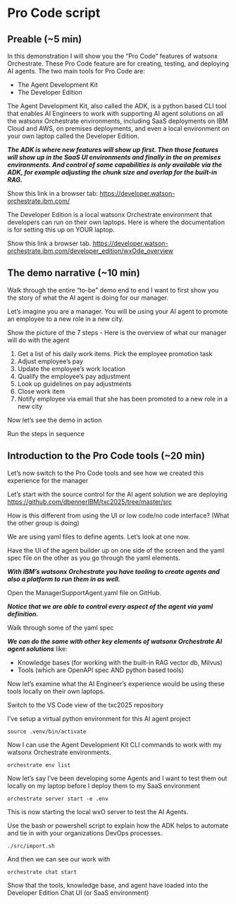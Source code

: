 # Pro Code script

## Preable (~5 min)

In this demonstration I will show you the “Pro Code” features of watsonx Orchestrate. These Pro Code feature are for creating, testing, and deploying AI agents. The two main tools for Pro Code are:

- The Agent Development Kit
- The Developer Edition

The Agent Development Kit, also called the ADK, is a python based CLI tool that enables AI Engineers to work with supporting AI agent solutions on all the watsonx Orchestrate environments, including SaaS deployments on IBM Cloud and AWS, on premises deployments, and even a local environment on your own laptop called the Developer Edition.

**_The ADK is where new features will show up first. Then those features will show up in the SaaS UI environments and finally in the on premises environments. And control of some capabilities is only available via the ADK, for example adjusting the chunk size and overlap for the built-in RAG._**

Show this link in a browser tab:
https://developer.watson-orchestrate.ibm.com/

The Developer Edition is a local watsonx Orchestrate environment that developers can run on their own laptops. Here is where the documentation is for setting this up on YOUR laptop.

Show this link a browser tab.
https://developer.watson-orchestrate.ibm.com/developer_edition/wxOde_overview

## The demo narrative (~10 min)

Walk through the entire “to-be” demo end to end
I want to first show you the story of what the AI agent is doing for our manager.

Let’s imagine you are a manager. You will be using your AI agent to promote an employee to a new role in a new city.

Show the picture of the 7 steps - Here is the overview of what our manager will do with the agent

1.  Get a list of his daily work items. Pick the employee promotion task
2.  Adjust employee’s pay
3.  Update the employee’s work location
4.  Qualify the employee’s pay adjustment
5.  Look up guidelines on pay adjustments
6.  Close work item
7.  Notify employee via email that she has been promoted to a new role in a new city

Now let’s see the demo in action

Run the steps in sequence

## Introduction to the Pro Code tools (~20 min)

Let’s now switch to the Pro Code tools and see how we created this experience for the manager

Let’s start with the source control for the AI agent solution we are deploying
https://github.com/dbennerIBM/txc2025/tree/master/src

How is this different from using the UI or low code/no code interface? (What the other group is doing)

We are using yaml files to define agents. Let’s look at one now.

Have the UI of the agent builder up on one side of the screen and the yaml spec file on the other as you go through the yaml elements.

**_With IBM’s watsonx Orchestrate you have tooling to create agents and also a platform to run them in as well._**

Open the ManagerSupportAgent.yaml file on GitHub.

**_Notice that we are able to control every aspect of the agent via yaml definition._**

Walk through some of the yaml spec

**_We can do the same with other key elements of watsonx Orchestrate AI agent solutions_** like:

- Knowledge bases (for working with the built-in RAG vector db, Milvus)
- Tools (which are OpenAPI spec AND python based tools)

Now let’s examine what the AI Engineer’s experience would be using these tools locally on their own laptops.

Switch to the VS Code view of the txc2025 repository

I’ve setup a virtual python environment for this AI agent project

```test
source .venv/bin/activate
```

Now I can use the Agent Development Kit CLI commands to work with my watsonx Orchestrate environments.

```text
orchestrate env list
```

Now let’s say I’ve been developing some Agents and I want to test them out locally on my laptop before I deploy them to my SaaS environment

```text
orchestrate server start -e .env
```

This is now starting the local wxO server to test the AI Agents.

Use the bash or powershell script to explain how the ADK helps to automate and tie in with your organizations DevOps processes.

```text
./src/import.sh
```

And then we can see our work with

```text
orchestrate chat start
```

Show that the tools, knowledge base, and agent have loaded into the Developer Edition Chat UI (or SaaS environment)
